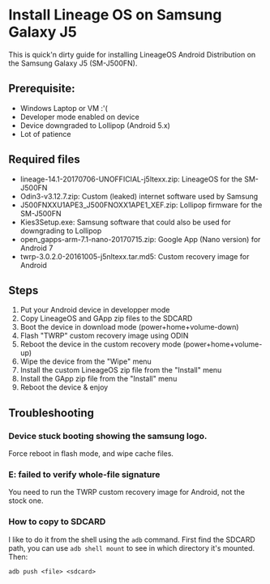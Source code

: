 # Install Lineage OS on Samsung Galaxy J5

This is quick'n dirty guide for installing LineageOS Android Distribution on the Samsung Galaxy J5 (SM-J500FN).

## Prerequisite:

* Windows Laptop or VM :'(
 * Developer mode enabled on device
 * Device downgraded to Lollipop (Android 5.x)
 * Lot of patience

## Required files

 * lineage-14.1-20170706-UNOFFICIAL-j5ltexx.zip: LineageOS for the SM-J500FN
 * Odin3-v3.12.7.zip: Custom (leaked) internet software used by Samsung
 * J500FNXXU1APE3_J500FNOXX1APE1_XEF.zip: Lollipop firmware for the SM-J500FN
 * Kies3Setup.exe: Samsung software that could also be used for downgrading to Lollipop
 * open_gapps-arm-7.1-nano-20170715.zip: Google App (Nano version) for Android 7
 * twrp-3.0.2.0-20161005-j5nltexx.tar.md5: Custom recovery image for Android

## Steps

  1. Put your Android device in developper mode
  2. Copy LineageOS and GApp zip files to the SDCARD
  3. Boot the device in download mode (power+home+volume-down)
  3. Flash "TWRP" custom recovery image using ODIN
  4. Reboot the device in the custom recovery mode (power+home+volume-up)
  5. Wipe the device from the "Wipe" menu
  6. Install the custom LineageOS zip file from the "Install" menu
  7. Install the GApp zip file from the "Install" menu
  8. Reboot the device & enjoy
  
## Troubleshooting

### Device stuck booting showing the samsung logo.
Force reboot in flash mode, and wipe cache files.

### E: failed to verify whole-file signature
You need to run the TWRP custom recovery image for Android, not the stock one.

### How to copy to SDCARD
I like to do it from the shell using the `adb` command.
First find the SDCARD path, you can use `adb shell mount` to see in which directory it's mounted.
Then:
```
adb push <file> <sdcard>
```

